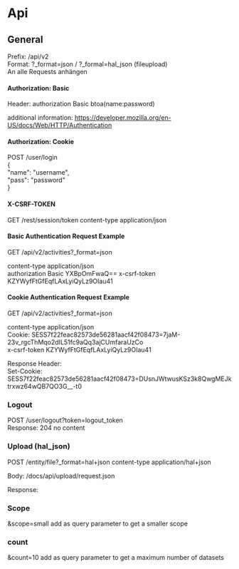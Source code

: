 # Api

## General

Prefix: /api/v2  
Format: ?_format=json / ?_formal=hal_json (fileupload)  
An alle Requests anhängen



#### Authorization: Basic
Header:
authorization Basic btoa(name:password)

additional information:
https://developer.mozilla.org/en-US/docs/Web/HTTP/Authentication


#### Authorization: Cookie
POST /user/login  
{  
    "name": "username",  
    "pass": "password"  
}  


#### X-CSRF-TOKEN
GET /rest/session/token
content-type application/json

#### Basic Authentication Request Example
GET /api/v2/activities?_format=json  
  
content-type application/json  
authorization Basic YXBpOmFwaQ==
x-csrf-token KZYWyfFtGfEqfLAxLyiQyLz9OIau41  


#### Cookie Authentication Request Example
GET /api/v2/activities?_format=json  
  
content-type application/json  
Cookie: SESS7f22feac82573de56281aacf42f08473=7jaM-23v_rgcThMqo2dIL51fc9aQq3ajCUmfaraUzCo  
x-csrf-token KZYWyfFtGfEqfLAxLyiQyLz9OIau41  


Response Header:  
Set-Cookie: SESS7f22feac82573de56281aacf42f08473=DUsnJWtwusKSz3k8QwgMEJktrxwz64wQB7QO3G__-t0  


### Logout
POST /user/logout?token=logout_token  
Response: 204 no content  

### Upload (hal_json)  
POST /entity/file?_format=hal+json
content-type application/hal+json

Body: /docs/api/upload/request.json

Response: 

### Scope
&scope=small
add as query parameter to get a smaller scope

### count
&count=10 
add as query parameter to get a maximum number of datasets
